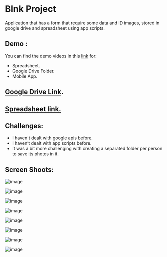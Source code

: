 # Blnk Project

Application that has a form that require some data and ID images, stored in google drive and spreadsheet using app scripts.

## Demo :

You can find the demo videos in this [link](https://drive.google.com/drive/folders/13ba5sDRoLgD82tC8WESGKsEULvcoouFl?usp=drive_link) for: 

- Spreadsheet.
- Google Drive Folder.
- Mobile App.

## [Google Drive Link](https://drive.google.com/drive/folders/1aMbAXI641wN_q_PzuRSzevIYYIqib511?usp=drive_link).

## [Spreadsheet link.](https://docs.google.com/spreadsheets/d/1pH8hT-QZfv82sHE2e5hlB6wpHLYBX7DdbBdROxnBfUY/edit?usp=sharing)


## Challenges:

- I haven't dealt with google apis before.
- I haven’t dealt with app scripts before.
- It was a bit more challenging with creating a separated folder per person to save its photos in it.

## Screen Shoots:

![image](https://drive.google.com/uc?export=view&id=1Kq83ilrE7IE2-tkW9WLdc86MAlsa8nmA)

![image](https://drive.google.com/uc?export=view&id=1oWN5DbYkMVbhhuBPjY8p8uCDvR-qQC_Q)

![image](https://drive.google.com/uc?export=view&id=1_cM4R3cZ5unb7WSXU2QMzVak31fKhZGj)

![image](https://drive.google.com/uc?export=view&id=1OqRLezGYcyRs6Oz8yFci_nF96yvFjbsJ)

![image](https://drive.google.com/uc?export=view&id=1LluZzm41b5lLIA6fcZT5HB7cC3r2u9mM)

![image](https://drive.google.com/uc?export=view&id=1GkrzdJvfVbKAEbCy69ArZeR0YqgEKhK7)

![image](https://drive.google.com/uc?export=view&id=1cNM4hrjii6YJlFPjgupN2sBr2isQksVo)

![image](https://drive.google.com/uc?export=view&id=1p91dqBPnkKpY4xDh1NoTPUiKw40G7g2-)
